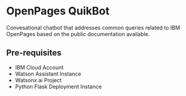# OpenPages QuikBot

Convesational chatbot that addresses common queries related to IBM OpenPages based on the public documentation available.

## Pre-requisites
- IBM Cloud Account
- Watson Assistant Instance
- Watsonx.ai Project
- Python Flask Deployment Instance

